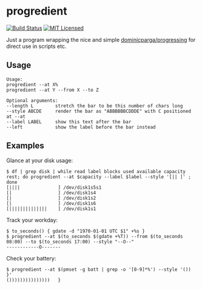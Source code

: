 # progredient

[![Build Status][build-image]][build-link]
[![MIT Licensed][license-image]][license-link]

Just a program wrapping the nice and simple [dominicparga/progressing](https://github.com/dominicparga/progressing) for direct use in scripts etc.

## Usage

```
Usage:
progredient --at X%
progredient --at Y --from X --to Z

Optional arguments:
--length L        stretch the bar to be this number of chars long
--style ABCDE     render the bar as "ABBBBBBCDDDE" with C positioned at --at
--label LABEL     show this text after the bar
--left            show the label before the bar instead
```

## Examples

Glance at your disk usage:
```shell
$ df | grep disk | while read label blocks used available capacity rest; do progredient --at $capacity --label $label --style '[|| ]' ; done
[||||              ] /dev/disk1s5s1
[|                 ] /dev/disk1s4
[|                 ] /dev/disk1s2
[|                 ] /dev/disk1s6
[||||||||||||||    ] /dev/disk1s1
```

Track your workday:
```
$ to_seconds() { gdate -d "1970-01-01 UTC $1" +%s }
$ progredient --at $(to_seconds $(gdate +%T)) --from $(to_seconds 08:00) --to $(to_seconds 17:00) --style "--O--"
------------O-------
```

Check your battery:
```shell
$ progredient --at $(pmset -g batt | grep -o '[0-9]*%') --style '()) }'
()))))))))))))))   }
```

[//]: # (badges)

[build-image]: https://github.com/fabjan/progredient/workflows/Rust/badge.svg
[build-link]: https://github.com/fabjan/progredient/actions?query=workflow%3ARust
[license-image]: https://img.shields.io/badge/license-MIT-blue.svg
[license-link]: https://github.com/interchainio/tendermint-rs/blob/master/LICENSE
